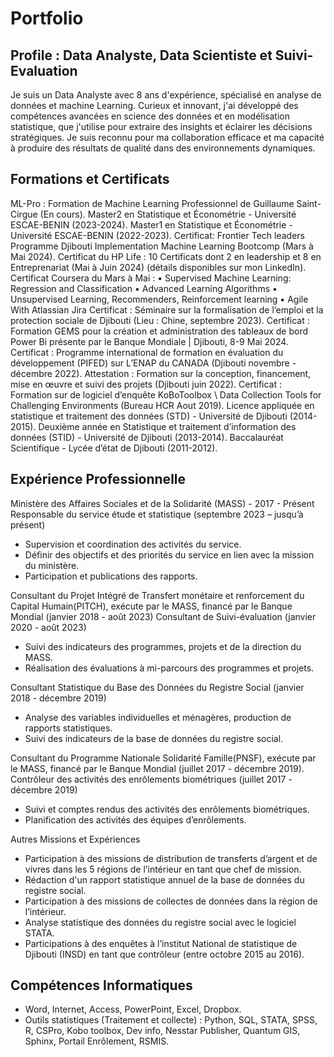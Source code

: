 # Portfolio


## Profile : Data Analyste, Data Scientiste et Suivi-Evaluation
Je suis un Data Analyste avec 8 ans d'expérience, spécialisé en analyse de données et machine Learning. Curieux et innovant, j'ai développé des compétences avancées en science des données et en modélisation statistique, que j'utilise pour extraire des insights et éclairer les décisions stratégiques. Je suis reconnu pour ma collaboration efficace et ma capacité à produire des résultats de qualité dans des environnements dynamiques.





## Formations et Certificats

ML-Pro : Formation de Machine Learning Professionnel de Guillaume Saint-Cirgue (En cours).
Master2 en Statistique et Économétrie - Université ESCAE-BENIN (2023-2024).
Master1 en Statistique et Économétrie - Université ESCAE-BENIN (2022-2023).
Certificat: Frontier Tech leaders Programme Djibouti Implementation Machine Learning Bootcomp (Mars à Mai 2024).
Certificat du HP Life : 10 Certificats dont 2 en leadership et 8 en Entreprenariat (Mai à Juin 2024) (détails disponibles sur mon LinkedIn).
Certificat Coursera du Mars à Mai : 
•	Supervised Machine Learning: Regression and Classification
•	Advanced Learning Algorithms
•	Unsupervised Learning, Recommenders, Reinforcement learning
•	Agile With Atlassian Jira
Certificat : Séminaire sur la formalisation de l’emploi et la protection sociale de Djibouti (Lieu : Chine, septembre 2023).
Certificat : Formation GEMS pour la création et administration des tableaux de bord Power Bi présente par le Banque Mondiale | Djibouti, 8-9 Mai 2024.
Certificat : Programme international de formation en évaluation du développement (PIFED) sur L’ENAP du CANADA (Djibouti novembre - décembre 2022).
Attestation : Formation sur la conception, financement, mise en œuvre et suivi des projets (Djibouti juin 2022).
Certificat : Formation sur de logiciel d’enquête KoBoToolbox \ Data Collection Tools for Challenging Environments (Bureau HCR Aout 2019).
Licence appliquée en statistique et traitement des données (STD) - Université de Djibouti (2014-2015).
Deuxième année en Statistique et traitement d’information des données (STID) - Université de Djibouti (2013-2014).
Baccalauréat Scientifique - Lycée d’état de Djibouti (2011-2012).

## Expérience Professionnelle

Ministère des Affaires Sociales et de la Solidarité (MASS) - 2017 - Présent
Responsable du service étude et statistique (septembre 2023 – jusqu’à présent)
  - Supervision et coordination des activités du service.
  - Définir des objectifs et des priorités du service en lien avec la mission du ministère.
  - Participation et publications des rapports.

Consultant du Projet Intégré de Transfert monétaire et renforcement du Capital Humain(PITCH), exécute par le MASS, financé par le Banque Mondial (janvier 2018 - août 2023)
Consultant de Suivi-évaluation (janvier 2020 - août 2023)
  - Suivi des indicateurs des programmes, projets et de la direction du MASS.
  - Réalisation des évaluations à mi-parcours des programmes et projets.

Consultant Statistique du Base des Données du Registre Social (janvier 2018 - décembre 2019)
  - Analyse des variables individuelles et ménagères, production de rapports statistiques.
  - Suivi des indicateurs de la base de données du registre social.

Consultant du Programme Nationale Solidarité Famille(PNSF), exécute par le MASS, financé par le Banque Mondial (juillet 2017 - décembre 2019).
Contrôleur des activités des enrôlements biométriques (juillet 2017 - décembre 2019)
  - Suivi et comptes rendus des activités des enrôlements biométriques.
  - Planification des activités des équipes d’enrôlements.

Autres Missions et Expériences
- Participation à des missions de distribution de transferts d’argent et de vivres dans les 5 régions de l’intérieur en tant que chef de mission.
- Rédaction d'un rapport statistique annuel de la base de données du registre social.
- Participation à des missions de collectes de données dans la région de l’intérieur.
- Analyse statistique des données du registre social avec le logiciel STATA.
- Participations à des enquêtes à l’institut National de statistique de Djibouti (INSD) en tant que contrôleur (entre octobre 2015 au 2016).

## Compétences Informatiques

- Word, Internet, Access, PowerPoint, Excel, Dropbox.
- Outils statistiques (Traitement et collecte) : Python, SQL, STATA, SPSS, R, CSPro, Kobo toolbox, Dev info, Nesstar Publisher, Quantum GIS, Sphinx, Portail Enrôlement, RSMIS.
